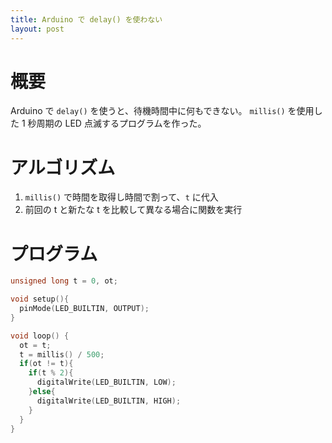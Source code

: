 ```yaml
---
title: Arduino で delay() を使わない
layout: post
---
```


# 概要
Arduino で `delay()` を使うと、待機時間中に何もできない。
`millis()` を使用した 1 秒周期の LED 点滅するプログラムを作った。

# アルゴリズム
1. `millis()` で時間を取得し時間で割って、`t` に代入
1. 前回の t と新たな t を比較して異なる場合に関数を実行

# プログラム
```cpp
unsigned long t = 0, ot;

void setup(){
  pinMode(LED_BUILTIN, OUTPUT);
}

void loop() {
  ot = t;
  t = millis() / 500;
  if(ot != t){
    if(t % 2){
      digitalWrite(LED_BUILTIN, LOW);
    }else{
      digitalWrite(LED_BUILTIN, HIGH);
    }
  }
}
```